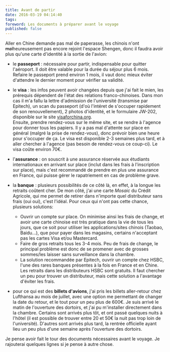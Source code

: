 ```yaml
---
title: Avant de partir
date: 2016-03-19 04:14:40
tags:
foreword: Les documents à préparer avant le voyage
published: false
---
```


Aller en Chine demande pas mal de paperasse, les chinois n'ont ~~mal~~heureusement pas encore rejoint l'espace Shengen, donc il faudra avoir plus qu'une carte d'identité à la sortie de l'avion:

* le **passeport** : nécessaire pour partir, indispensable pour quitter l'aéroport. Il doit être valable pour la durée du séjour plus 6 mois. Refaire le passeport prend environ 1 mois, il vaut donc mieux éviter d'attendre le dernier moment pour vérifier sa validité.

* le **visa** : les infos peuvent avoir changées depuis que j'ai fait le mien, les prérequis dépendent de l'état des relations franco-chinoises. Dans mon cas il m'a fallu la lettre d'admission de l'université (transmise par Epitech), un scan du passeport (d'où l'intéret de s'occuper rapidement de son renouvellement), 2 photos d'identité, et le formulaire JW-202, disponible sur le site [visaforchina.org](https://www.visaforchina.org/PAR_FR/).  
Ensuite, prendre rendez-vous sur le même site, et se rendre à l'agence pour donner tous les papiers. Il y a pas mal d'attente sur place en général (malgré la prise de rendez-vous), donc prévoir bien une heure pour s'occuper de ça. Le visa est disponible 2-3 semaines plus tard, et à aller chercher à l'agence (pas besoin de rendez-vous ce coup-ci).
Le visa coûte environ 70€.

* l'**assurance** : on souscrit à une assurance réservée aux étudiants internationaux en arrivant sur place (inclut dans les frais à l'inscription sur place), mais c'est recommandé de prendre en plus une assurance en France, qui puisse gérer le rapatriement en cas de problème grave.

* la **banque** : plusieurs possibilités de ce côté là, en effet, à la longue les retraits coûtent cher. De mon côté, j'ai une carte *Mosaic* du Crédit Agricole, qui me permet de retirer dans n'importe quel distributeur sans frais (oui oui), c'est l'idéal. Pour ceux qui n'ont pas cette chance, plusieurs solutions:
	* Ouvrir un compte sur place. On minimise ainsi les frais de change, et avoir une carte chinoise est très pratique dans la vie de tous les jours, que ce soit pour utiliser les applications/sites chinois (Taobao, Baidu...), que pour payer dans les magasins, certains n'acceptant pas les cartes Visa et/ou Mastercard.
	* Faire de gros retraits tous les 3-4 mois. Peu de frais de change, le principal problème est donc de se promener avec de grosses sommes/les laisser sans surveillance dans la chambre.
	* La solution recommandée par Epitech, ouvrir un compte chez HSBC, l'une des rares banques présentes à la fois en France et en Chine. Les retraits dans les distributeurs HSBC sont gratuits. Il faut chercher un peu pour trouver un distributeur, mais cette solution a l'avantage d'éviter les frais.


* pour ce qui est des **billets d'avions**, j'ai pris les billets aller-retour chez Lufthansa au mois de juillet, avec une option me permettant de changer la date du retour, et le tout pour un peu plus de 600€.
Je suis arrivé le matin de l'ouverture des dortoirs, et j'ai pu m'installer directement dans la chambre. Certains sont arrivés plus tôt, et ont passé quelques nuits à l'hôtel (il est possible de trouver entre 20 et 50€ la nuit pas trop loin de l'université). D'autres sont arrivés plus tard, la rentrée officielle ayant lieu un peu plus d'une semaine après l'ouverture des dortoirs.


Je pense avoir fait le tour des documents nécessaires avant le voyage. Je rajouterai quelques lignes si je pense à autre chose.